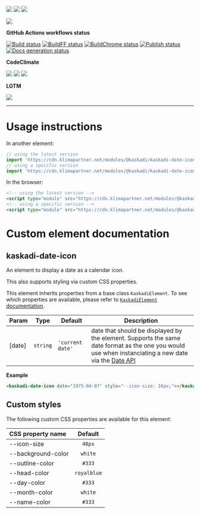 ![](https://img.shields.io/github/package-json/v/kaskadi/kaskadi-date-icon)
![](https://img.shields.io/badge/code--style-standard-blue)
![](https://img.shields.io/github/license/kaskadi/kaskadi-date-icon?color=blue)

[![](https://img.shields.io/badge/live-example-orange)](https://cdn.klimapartner.net/modules/%40kaskadi/kaskadi-date-icon/example/index.html)

**GitHub Actions workflows status**

[![Build status](https://img.shields.io/github/workflow/status/kaskadi/kaskadi-date-icon/build?label=build&logo=mocha)](https://github.com/kaskadi/kaskadi-date-icon/actions?query=workflow%3Abuild)
[![BuildFF status](https://img.shields.io/github/workflow/status/kaskadi/kaskadi-date-icon/build-on-firefox?label=firefox&logo=Mozilla%20Firefox&logoColor=white)](https://github.com/kaskadi/kaskadi-date-icon/actions?query=workflow%3Abuild-on-firefox)
[![BuildChrome status](https://img.shields.io/github/workflow/status/kaskadi/kaskadi-date-icon/build-on-chrome?label=chrome&logo=Google%20Chrome&logoColor=white)](https://github.com/kaskadi/kaskadi-date-icon/actions?query=workflow%3Abuild-on-chrome)
[![Publish status](https://img.shields.io/github/workflow/status/kaskadi/kaskadi-date-icon/publish?label=publish&logo=Amazon%20AWS)](https://github.com/kaskadi/kaskadi-date-icon/actions?query=workflow%3Apublish)
[![Docs generation status](https://img.shields.io/github/workflow/status/kaskadi/kaskadi-date-icon/generate-docs?label=docs&logo=read-the-docs)](https://github.com/kaskadi/kaskadi-date-icon/actions?query=workflow%3Agenerate-docs)

**CodeClimate**

[![](https://img.shields.io/codeclimate/maintainability/kaskadi/kaskadi-date-icon?label=maintainability&logo=Code%20Climate)](https://codeclimate.com/github/kaskadi/kaskadi-date-icon)
[![](https://img.shields.io/codeclimate/tech-debt/kaskadi/kaskadi-date-icon?label=technical%20debt&logo=Code%20Climate)](https://codeclimate.com/github/kaskadi/kaskadi-date-icon)
[![](https://img.shields.io/codeclimate/coverage/kaskadi/kaskadi-date-icon?label=test%20coverage&logo=Code%20Climate)](https://codeclimate.com/github/kaskadi/kaskadi-date-icon)

**LGTM**

[![](https://img.shields.io/lgtm/grade/javascript/github/kaskadi/kaskadi-date-icon?label=code%20quality&logo=LGTM)](https://lgtm.com/projects/g/kaskadi/kaskadi-date-icon/?mode=list&logo=LGTM)

<!-- You can add badges inside of this section if you'd like -->

****

<!-- automatically generated documentation will be placed in here -->
# Usage instructions

In another element:
```js
// using the latest version
import 'https://cdn.klimapartner.net/modules/@kaskadi/kaskadi-date-icon/kaskadi-date-icon.js'
// using a specific version
import 'https://cdn.klimapartner.net/modules/@kaskadi/kaskadi-date-icon/release/v1.0.0/kaskadi-date-icon.js'
```

In the browser:
```html
<!-- using the latest version -->
<script type="module" src="https://cdn.klimapartner.net/modules/@kaskadi/kaskadi-date-icon/kaskadi-date-icon.js"></script>
<!-- using a specific version -->
<script type="module" src="https://cdn.klimapartner.net/modules/@kaskadi/kaskadi-date-icon/release/v1.0.0/kaskadi-date-icon.js"></script>
```

# Custom element documentation

## kaskadi-date-icon

An element to display a date as a calendar icon.

This also supports styling via custom CSS properties.

This element inherits properties from a base class `KaskadiElement`. To see which properties are available, please refer to [`KaskadiElement` documentation].


| Param | Type | Default | Description |
| --- | --- | --- | --- |
| \[date\] | `string` | `'current date'` | date that should be displayed by the element. Supports the same date format as the one you would use when instanciating a new date via the [Date API] |

**Example**  
```html
<kaskadi-date-icon date="1975-04-07" style="--icon-size: 16px;"></kaskadi-date-icon>
```
<!-- LINKS -->

[`KaskadiElement` documentation]:https://github.com/kaskadi/kaskadi-element
[Date API]:https://developer.mozilla.org/en-US/docs/Web/JavaScript/Reference/Global_Objects/Date/Date

## Custom styles

The following custom CSS properties are available for this element:

| CSS property name  |   Default   |
| :----------------- | :---------: |
| --icon-size        |    `48px`   |
| --background-color |   `white`   |
| --outline-color    |    `#333`   |
| --head-color       | `royalblue` |
| --day-color        |    `#333`   |
| --month-color      |   `white`   |
| --name-color       |    `#333`   |
<!-- automatically generated documentation will be placed in here -->

<!-- You can customize this template as you'd like! -->
